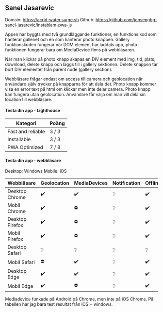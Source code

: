 ## Sanel Jasarevic
Domain: https://acrid-water.surge.sh
Github: https://github.com/jensengbg-sanel-jasarevic/instablam-pwa-js

Appen har byggts med två grundläggande funktioner, en funktions kod som hanterar galleriet och en som hanterar photo knappen.
Gallery funktionskoden fungerar när DOM element har laddats upp, photo funktionen fungerar bara om MediaDevice finns på webbläsaren.

När man klickar på photo knapp skapas en DIV element med img, tid, plats, download, delete knapp och läggs till i gallery sektionen. Delete knappen tar bort DIV elementet från parent node (gallery section). 

Webbläsare frågar endast om access till camera och geolocation när användare själv trycker på knapparna för att dela det. Photo knapp kommer visa en error text på html om klickar men inte delar camera. Photo knapp kan fungera utan geolocation. Användare får välja om man vill dela sin location till webbläsare.

#### Testa din app - Lighthouse

|Kategori |Poäng |
|-|-|
|Fast and reliable | 3 / 3 |
|Installable | 3 / 3 |
|PWA Optimized | 7 / 8 |

#### Testa din app - webbläsare
Desktop: Windows 
Mobile: iOS

|Webbläsare      |Geolocation |MediaDevices |Notification |Offline |Push |
|----------------|--------|-|-|-|-|
|Desktop Chrome  |✔️| ✔️ |❔ |✔️ |❔ |
|Mobil Chrome    |✔️ |⛔ |❔ |✔️ |❔ |
|Desktop Firefox |✔️ |⛔ |❔ |✔️ |❔ |
|Mobil   Firefox |✔️ |⛔ |❔ |✔️ |❔ |
|Desktop Safari  |❔ |❔ |❔ |❔ |❔ |
|Mobil   Safari  |⛔ |✔️ |❔ |✔️ |❔ |
|Desktop Edge    |✔️ |✔️ |❔ |✔️ |❔ |
|Mobil   Edge    |✔️ |⛔ |❔ |✔️ |❔ |

Mediadevice funkade på Android på Chrome, men inte på iOS Chrome. På tabellen har jag bara test resultat från iOS + windows.